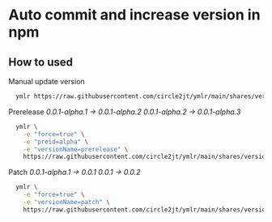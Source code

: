 # Auto commit and increase version in npm

## How to used

Manual update version
```sh
  ymlr https://raw.githubusercontent.com/circle2jt/ymlr/main/shares/version.yaml
```

Prerelease 
_0.0.1-alpha.1 -> 0.0.1-alpha.2_
_0.0.1-alpha.2 -> 0.0.1-alpha.3_

```sh
  ymlr \
    -e "force=true" \
    -e "preid=alpha" \
    -e "versionName=prerelease" \
    https://raw.githubusercontent.com/circle2jt/ymlr/main/shares/version.yaml
```

Patch 
_0.0.1-alpha.1 -> 0.0.1_
_0.0.1 -> 0.0.2_

```sh
  ymlr \
    -e "force=true" \
    -e "versionName=patch" \
    https://raw.githubusercontent.com/circle2jt/ymlr/main/shares/version.yaml
```
